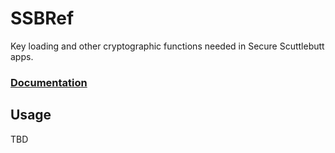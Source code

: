# SSBRef

Key loading and other cryptographic functions needed in Secure Scuttlebutt apps.

### [Documentation][wiki]

## Usage

TBD

[wiki]: https://github.com/swift-ssb/ssb-ref/wiki

